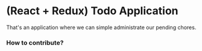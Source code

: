 # (React + Redux) Todo Application

That's an application where we can simple administrate our pending chores.

### How to contribute?

